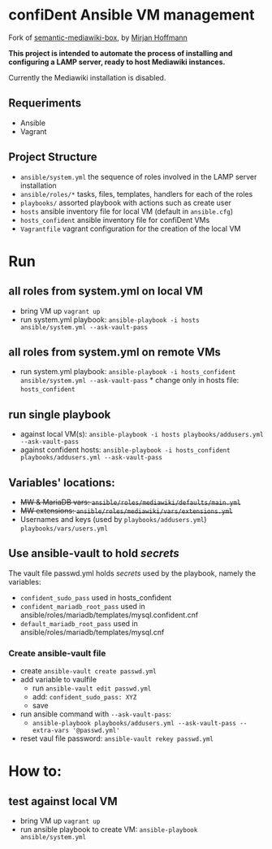 # confiDent Ansible  VM management
Fork of [semantic-mediawiki-box](https://github.com/TIBHannover/semantic-mediawiki-box), by [Mirjan Hoffmann](https://github.com/mirjan-hoffmann)

**This project is intended to automate the process of installing and configuring a LAMP server, ready to host Mediawiki instances.**

Currently the Mediawiki installation is disabled.

## Requeriments
* Ansible
* Vagrant

## Project Structure

* `ansible/system.yml` the sequence of roles involved in the LAMP server installation
* `ansible/roles/*` tasks, files, templates, handlers for each of the roles
* `playbooks/` assorted playbook with actions such as create user 
* `hosts` ansible inventory file for local VM (default in `ansible.cfg`)
* `hosts_confident` ansible inventory file for confiDent VMs
* `Vagrantfile` vagrant configuration for the creation of the local VM


# Run
## all roles from system.yml on local VM
* bring VM up `vagrant up`
* run system.yml playbook: `ansible-playbook -i hosts ansible/system.yml --ask-vault-pass`

## all roles from system.yml on remote VMs
* run system.yml playbook: `ansible-playbook -i hosts_confident ansible/system.yml --ask-vault-pass`
        * change only in hosts file: `hosts_confident`

## run single playbook
* against local VM(s): `ansible-playbook -i hosts playbooks/addusers.yml --ask-vault-pass ` 
* against confident hosts: `ansible-playbook -i hosts_confident playbooks/addusers.yml --ask-vault-pass `

## Variables' locations:
* <s>MW & MariaDB vars: `ansible/roles/mediawiki/defaults/main.yml`</s>
* <s>MW extensions: `ansible/roles/mediawiki/vars/extensions.yml`</s>
* Usernames and keys (used by `playbooks/addusers.yml`) `playbooks/vars/users.yml`


## Use ansible-vault to hold *secrets*

The vault file passwd.yml holds *secrets* used by the playbook, namely the variables:
* `confident_sudo_pass` used in hosts_confident
* `confident_mariadb_root_pass` used in ansible/roles/mariadb/templates/mysql.confident.cnf
* `default_mariadb_root_pass` used in ansible/roles/mariadb/templates/mysql.cnf

### Create ansible-vault file
* create `ansible-vault create passwd.yml`
* add variable to vaulfile  
    * run `ansible-vault edit passwd.yml`
    * add: `confident_sudo_pass: XYZ`
    * save
* run ansible command with `--ask-vault-pass`:
    * `ansible-playbook playbooks/addusers.yml --ask-vault-pass --extra-vars '@passwd.yml'`
* reset vaul file password: `ansible-vault rekey passwd.yml`




# How to:

## test against local VM

* bring VM up `vagrant up`
* run ansible playbook to create VM: `ansible-playbook ansible/system.yml`



